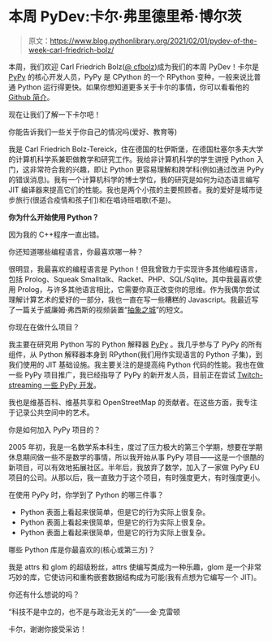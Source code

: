 # 本周 PyDev:卡尔·弗里德里希·博尔茨

> 原文：<https://www.blog.pythonlibrary.org/2021/02/01/pydev-of-the-week-carl-friedrich-bolz/>

本周，我们欢迎 Carl Friedrich Bolz([@ cfbolz](https://twitter.com/cfbolz))成为我们的本周 PyDev！卡尔是 [PyPy](https://pypy.org/) 的核心开发人员，PyPy 是 CPython 的一个 RPython 变种，一般来说比普通 Python 运行得更快。如果你想知道更多关于卡尔的事情，你可以看看他的 [Github 简介](https://github.com/cfbolz)。

现在让我们了解一下卡尔吧！

你能告诉我们一些关于你自己的情况吗(爱好、教育等)

我是 Carl Friedrich Bolz-Tereick，住在德国的杜伊斯堡，在德国杜塞尔多夫大学的计算机科学系兼职做教学和研究工作。我给非计算机科学的学生讲授 Python 入门，这非常符合我的兴趣，即让 Python 更容易理解和跨学科(例如通过改进 PyPy 的错误消息)。我有一个计算机科学的博士学位，我的研究是如何为动态语言编写 JIT 编译器来提高它们的性能。我也是两个小孩的主要照顾者。我的爱好是城市徒步旅行(很适合疫情和孩子们)和在唱诗班唱歌(不是)。

**你为什么开始使用 Python？**

因为我的 C++程序一直出错。

你还知道哪些编程语言，你最喜欢哪一种？

很明显，我最喜欢的编程语言是 Python！但我曾致力于实现许多其他编程语言，包括 Prolog、Squeak Smalltalk、Racket、PHP、SQL/Sqlite。其中我最喜欢使用 Prolog，与许多其他语言相比，它需要你真正改变你的思维。作为我偶尔尝试理解计算艺术的爱好的一部分，我也一直在写一些糟糕的 Javascript。我最近写了一篇关于威廉姆·弗西斯的视频装置“[抽象之城](https://city-abstracts.glitch.me/)”的短文。

你现在在做什么项目？

我主要在研究用 Python 写的 Python 解释器 [PyPy](https://pypy.org/) 。我几乎参与了 PyPy 的所有组件，从 Python 解释器本身到 RPython(我们用作实现语言的 Python 子集)，到我们使用的 JIT 基础设施。我主要关注的是提高纯 Python 代码的性能。我也在做一些 PyPy 项目推广，我已经指导了 PyPy 的新开发人员，目前正在尝试 [Twitch-streaming 一些 PyPy 开发](https://www.twitch.tv/pypyproject/)。

我也是维基百科、维基共享和 OpenStreetMap 的贡献者。在这些方面，我专注于记录公共空间中的艺术。

你是如何加入 PyPy 项目的？

2005 年初，我是一名数学系本科生，度过了压力极大的第三个学期，想要在学期休息期间做一些不是数学的事情，所以我开始从事 PyPy 项目——这是一个很酷的新项目，可以有效地拓展社区。半年后，我放弃了数学，加入了一家做 PyPy EU 项目的公司。从那以后，我一直致力于这个项目，有时强度更大，有时强度更小。

在使用 PyPy 时，你学到了 Python 的哪三件事？

*   Python 表面上看起来很简单，但是它的行为实际上很复杂。
*   Python 表面上看起来很简单，但是它的行为实际上很复杂。
*   Python 表面上看起来很简单，但是它的行为实际上很复杂。

哪些 Python 库是你最喜欢的(核心或第三方)？

我是 attrs 和 glom 的超级粉丝，attrs 使编写类成为一种乐趣，glom 是一个非常巧妙的库，它使访问和重构嵌套数据结构成为可能(我有点想为它编写一个 JIT)。

你还有什么想说的吗？

“科技不是中立的，也不是与政治无关的”——金·克雷顿

卡尔，谢谢你接受采访！